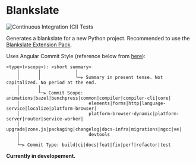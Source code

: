 # Blankslate

![Continuous Integration (CI) Tests](https://github.com/unkokaeru/blankslate/actions/workflows/continuous_integration.yml/badge.svg)

Generates a blankslate for a new Python project. Recommended to use the [Blankslate Extension Pack](https://marketplace.visualstudio.com/items?itemName=unkokaeru.blankslate-extension-pack).

Uses Angular Commit Style (reference below from [here](https://gist.github.com/brianclements/841ea7bffdb01346392c#commit-message-header)):

```plaintext
<type>(<scope>): <short summary>
    │       │             │
    │       │             └─⫸ Summary in present tense. Not capitalized. No period at the end.
    │       │
    │       └─⫸ Commit Scope: animations|bazel|benchpress|common|compiler|compiler-cli|core|
    │                          elements|forms|http|language-service|localize|platform-browser|
    │                          platform-browser-dynamic|platform-server|router|service-worker|
    │                          upgrade|zone.js|packaging|changelog|docs-infra|migrations|ngcc|ve|
    │                          devtools
    │
    └─⫸ Commit Type: build|ci|docs|feat|fix|perf|refactor|test
```

**Currently in developement.**